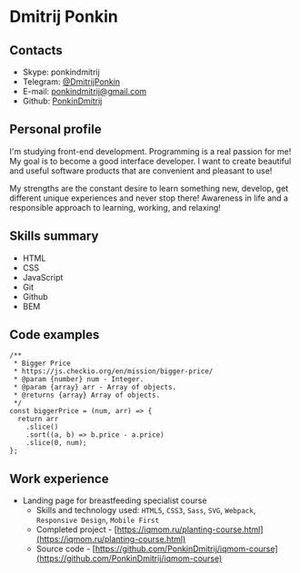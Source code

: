 # Dmitrij Ponkin

## Contacts

- Skype: ponkindmitrij
- Telegram: [@DmitrijPonkin](https://t.me/DmitrijPonkin)
- E-mail: ponkindmitrij@gmail.com
- Github: [PonkinDmitrij](https://github.com/PonkinDmitrij)

## Personal profile

I'm studying front-end development. Programming is a real passion for me! My goal is to become a good interface developer. I want to create beautiful and useful software products that are convenient and pleasant to use!

My strengths are the constant desire to learn something new, develop, get different unique experiences and never stop there!
Awareness in life and a responsible approach to learning, working, and relaxing!

## Skills summary

- HTML
- CSS
- JavaScript
- Git
- Github
- BEM

## Code examples

```
/**
 * Bigger Price
 * https://js.checkio.org/en/mission/bigger-price/
 * @param {number} num - Integer.
 * @param {array} arr - Array of objects.
 * @returns {array} Array of objects.
 */
const biggerPrice = (num, arr) => {
  return arr
    .slice()
    .sort((a, b) => b.price - a.price)
    .slice(0, num);
};
```

## Work experience

- Landing page for breastfeeding specialist course
  - Skills and technology used: `HTML5`, `CSS3`, `Sass`, `SVG`, `Webpack`, `Responsive Design`, `Mobile First`
  - Completed project - [https://iqmom.ru/planting-course.html](https://iqmom.ru/planting-course.html)
  - Source code - [https://github.com/PonkinDmitrij/iqmom-course](https://github.com/PonkinDmitrij/iqmom-course)
